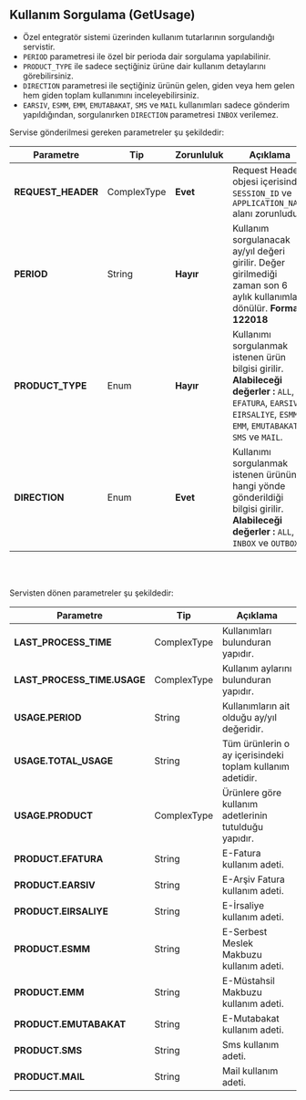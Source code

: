 ## Kullanım Sorgulama (GetUsage)
* Özel entegratör sistemi üzerinden kullanım tutarlarının sorgulandığı servistir.
* `PERIOD` parametresi ile özel bir perioda dair sorgulama yapılabilinir.
* `PRODUCT_TYPE` ile sadece seçtiğiniz ürüne dair kullanım detaylarını görebilirsiniz.
* `DIRECTION` parametresi ile seçtiğiniz ürünün gelen, giden veya hem gelen hem giden toplam kullanımını inceleyebilirsiniz.
* `EARSIV`, `ESMM`, `EMM`, `EMUTABAKAT`, `SMS` ve `MAIL` kullanımları sadece gönderim yapıldığından, sorgulanırken `DIRECTION` parametresi `INBOX` verilemez. 


Servise gönderilmesi gereken parametreler şu şekildedir:

Parametre | Tip         | Zorunluluk  | Açıklama
--------- | ----------- | ----------- | -----------
**REQUEST_HEADER** | ComplexType | **Evet** | Request Header objesi içerisinde `SESSION_ID` ve `APPLICATION_NAME` alanı zorunludur.
**PERIOD** | String | **Hayır** | Kullanım sorgulanacak ay/yıl değeri girilir. Değer girilmediği zaman son 6 aylık kullanımlar dönülür. **Format : 122018**
**PRODUCT_TYPE** | Enum | **Hayır** | Kullanımı sorgulanmak istenen ürün bilgisi girilir. **Alabileceği değerler :** `ALL`, `EFATURA`, `EARSIV`, `EIRSALIYE`, `ESMM`, `EMM`, `EMUTABAKAT`, `SMS` ve `MAIL`.
**DIRECTION** | Enum | **Evet** | Kullanımı sorgulanmak istenen ürünün hangi yönde gönderildiği bilgisi girilir. **Alabileceği değerler :** `ALL`, `INBOX` ve `OUTBOX`.

<br><br>

Servisten dönen parametreler şu şekildedir:

Parametre | Tip        | Açıklama
--------- | ----------- | -----------
**LAST_PROCESS_TIME** | ComplexType | Kullanımları bulunduran yapıdır.
**LAST_PROCESS_TIME.USAGE** | ComplexType | Kullanım aylarını bulunduran yapıdır.
**USAGE.PERIOD** | String | Kullanımların ait olduğu ay/yıl değeridir.
**USAGE.TOTAL_USAGE** | String | Tüm ürünlerin o ay içerisindeki toplam kullanım adetidir.
**USAGE.PRODUCT** | ComplexType | Ürünlere göre kullanım adetlerinin tutulduğu yapıdır.
**PRODUCT.EFATURA** | String | E-Fatura kullanım adeti.
**PRODUCT.EARSIV** | String | E-Arşiv Fatura kullanım adeti.
**PRODUCT.EIRSALIYE** | String | E-İrsaliye kullanım adeti.
**PRODUCT.ESMM** | String | E-Serbest Meslek Makbuzu kullanım adeti.
**PRODUCT.EMM** | String | E-Müstahsil Makbuzu kullanım adeti.
**PRODUCT.EMUTABAKAT** | String | E-Mutabakat kullanım adeti.
**PRODUCT.SMS** | String | Sms kullanım adeti.
**PRODUCT.MAIL** | String | Mail kullanım adeti.
